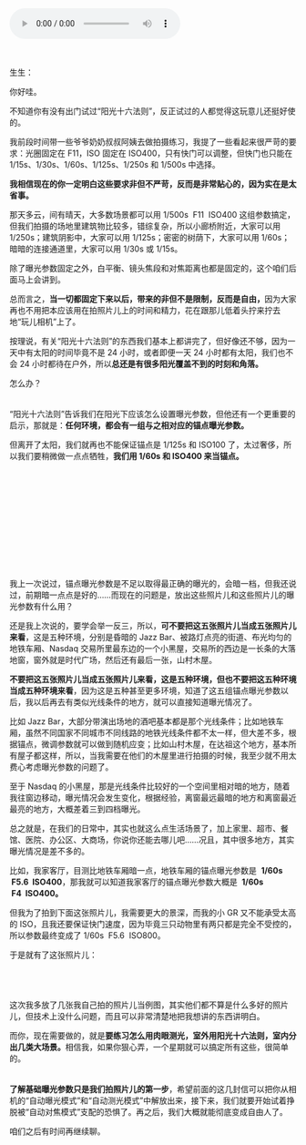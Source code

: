 <audio title="第十一封信 _ 阳光之下没什么新鲜事儿（下）" src="https://static001.geekbang.org/resource/audio/69/a3/69233d442a0c0c024f75463a2a2b44a3.mp3" controls="controls"></audio> 
<p><a href="http://time.geekbang.org/column/article/475075"><img src="https://static001.geekbang.org/resource/image/33/3b/339167a9446f707d4301d3095638a83b.jpg?wh=750x360" alt=""></a><br>
<a href="http://http://time.geekbang.org/column/article/475643"><img src="https://static001.geekbang.org/resource/image/f5/40/f5b5b29d57daa18c6bed1e490243c940.jpg?wh=750x360" alt=""></a></p><p><strong>　</strong><br>
生生：</p><p>你好哇。</p><p>不知道你有没有出门试过“阳光十六法则”，反正试过的人都觉得这玩意儿还挺好使的。</p><p>我前段时间带一些爷爷奶奶叔叔阿姨去做拍摄练习，我提了一些看起来很严苛的要求：光圈固定在 F11，ISO 固定在 ISO400，只有快门可以调整，但快门也只能在 1/15s、1/30s、1/60s、1/125s、1/250s 和 1/500s 中选择。</p><p><strong>我相信现在的你一定明白这些要求非但不严苛，反而是非常贴心的，因为实在是太省事。</strong></p><p>那天多云，间有晴天，大多数场景都可以用 1/500s &nbsp;F11 &nbsp;ISO400&nbsp;这组参数搞定，但我们拍摄的场地里建筑物比较多，错综复杂，所以小廊桥附近，大家可以用 1/250s；建筑阴影中，大家可以用 1/125s；密密的树荫下，大家可以用 1/60s；暗暗的连接通道里，大家可以用 1/30s 或 1/15s。</p><p>除了曝光参数固定之外，白平衡、镜头焦段和对焦距离也都是固定的，这个咱们后面马上会讲到。</p><p>总而言之，<strong>当一切都固定下来以后，带来的非但不是限制，反而是自由，</strong>因为大家再也不用把本应该用在拍照片儿上的时间和精力，花在跟那儿低着头拧来拧去地“玩儿相机”上了。</p><p>按理说，有关“阳光十六法则”的东西我们基本上都讲完了，但好像还不够，因为一天中有太阳的时间毕竟不是 24 小时，或者即便一天 24 小时都有太阳，我们也不会 24 小时都待在户外，所以<strong>总还是有很多阳光覆盖不到的时刻和角落。</strong></p><!-- [[[read_end]]] --><p>怎么办？</p><p><strong>　</strong><br>
“阳光十六法则”告诉我们在阳光下应该怎么设置曝光参数，但他还有一个更重要的启示，那就是：<strong>任何环境，都会有一组与之相对应的锚点曝光参数。</strong></p><p>但离开了太阳，我们就再也不能保证锚点是 1/125s 和 ISO100 了，太过奢侈，所以我们要稍微做一点点牺牲，<strong>我们用 1/60s 和 ISO400&nbsp;来当锚点。</strong></p><p><strong>　</strong><br>
<img src="https://static001.geekbang.org/resource/image/f8/4e/f8b0a9605e18133d4a9eabbfcba6624e.jpg?wh=3300x2201" alt="" title="锚点曝光参数：1/60s &nbsp;F1.4&nbsp;&nbsp;ISO400[br]实际曝光参数：1/60s &nbsp;F2.8 &nbsp;ISO1600"></p><p><strong>　</strong><br>
<img src="https://static001.geekbang.org/resource/image/55/a0/55bff1e74e9c468e654660be8bbb60a0.jpg?wh=3700x2468" alt="" title="锚点曝光参数：1/60s&nbsp;&nbsp;F2.8&nbsp; ISO400[br]实际曝光参数：1/125s &nbsp;F4 &nbsp;ISO1600"></p><p><strong>　</strong><br>
<img src="https://static001.geekbang.org/resource/image/c4/1e/c4f2e442b56c1562fa4yy70b0bebfb1e.jpg?wh=4400x1840" alt="" title="锚点曝光参数：1/60s&nbsp;&nbsp;F5.6&nbsp; ISO400[br]实际曝光参数：1/60s &nbsp;F5.6 &nbsp;ISO400"></p><p><strong>　</strong><br>
<img src="https://static001.geekbang.org/resource/image/88/40/88bb1124dc8d150561b3c64287f47c40.jpg?wh=3300x2201" alt="" title="锚点曝光参数：1/60s &nbsp;F5.6&nbsp;&nbsp;ISO400[br]实际曝光参数：1/30s &nbsp;F8 &nbsp;ISO400"></p><p><strong>　</strong><br>
<img src="https://static001.geekbang.org/resource/image/60/b7/609507a646bceyy7c1a493bfb06469b7.jpg?wh=3700x3700" alt="" title="锚点曝光参数：1/60s &nbsp;F8&nbsp;&nbsp;ISO400[br]实际曝光参数：1/125s &nbsp;F5.6 &nbsp;ISO400"></p><p><strong>　</strong><br>
我上一次说过，锚点曝光参数是不足以取得最正确的曝光的，会暗一档，但我还说过，前期暗一点点是好的……而现在的问题是，放出这些照片儿和这些照片儿的曝光参数有什么用？</p><p>还是我上次说的，要学会举一反三，所以，<strong>可不要把这五张照片儿当成五张照片儿来看</strong>，这是五种环境，分别是昏暗的 Jazz Bar、被路灯点亮的街道、布光均匀的地铁车厢、Nasdaq 交易所里最东边的一个小黑屋，交易所的西边是一长条的大落地窗，窗外就是时代广场，然后还有最后一张，山村木屋。</p><p><strong>不要把这五张照片儿当成五张照片儿来看，这是五种环境，但也不要把这五种环境当成五种环境来看</strong>，因为这是五种甚至更多环境，知道了这五组锚点曝光参数以后，我以后再去有类似光线条件的地方，就可以直接知道曝光情况了。</p><p>比如 Jazz Bar，大部分带演出场地的酒吧基本都是那个光线条件；比如地铁车厢，虽然不同国家不同城市不同线路的地铁光线条件都不太一样，但大差不多，根据锚点，微调参数就可以做到随机应变；比如山村木屋，在达祖这个地方，基本所有屋子都这样，所以，当我需要在他们的木屋里进行拍摄的时候，我至少就不用太费心考虑曝光参数的问题了。</p><p>至于 Nasdaq 的小黑屋，那是光线条件比较好的一个空间里相对暗的地方，随着我往窗边移动，曝光情况会发生变化，根据经验，离窗最远最暗的地方和离窗最近最亮的地方，大概差着三到四档曝光。</p><p>总之就是，在我们的日常中，其实也就这么点生活场景了，加上家里、超市、餐馆、医院、办公区、大商场，你说你还能去哪儿吧……况且，其中很多地方，其实曝光情况是差不多的。</p><p>比如，我家客厅，目测比地铁车厢暗一点，地铁车厢的锚点曝光参数是&nbsp;&nbsp;<strong>1/60s &nbsp;F5.6&nbsp;&nbsp;ISO400</strong>，那我就可以知道我家客厅的锚点曝光参数大概是&nbsp;&nbsp;<strong>1/60s &nbsp;F4&nbsp;&nbsp;ISO400。</strong></p><p>但我为了拍到下面这张照片儿，我需要更大的景深，而我的小 GR 又不能承受太高的 ISO，且我还要保证快门速度，因为毕竟三只动物里有两只都是完全不受控的，所以参数最终变成了 1/60s &nbsp;F5.6 &nbsp;ISO800。</p><p>于是就有了这张照片儿：<br>
<strong>　</strong></p><p><img src="https://static001.geekbang.org/resource/image/a3/5c/a359070526800306448b1fcfd47fb05c.jpg?wh=4000x2667" alt=""></p><p><strong>　</strong><br>
这次我多放了几张我自己拍的照片儿当例图，其实他们都不算是什么多好的照片儿，但技术上没什么问题，而且可以非常清楚地把我想讲的东西讲明白。</p><p>而你，现在需要做的，就是<strong>要练习怎么用肉眼测光，室外用阳光十六法则，室内分出几类大场景。</strong>相信我，如果你狠心弄，一个星期就可以搞定所有这些，很简单的。</p><p><strong>　</strong><br>
<strong>了解基础曝光参数只是我们拍照片儿的第一步</strong>，希望前面的这几封信可以把你从相机的“自动曝光模式”和“自动测光模式”中解放出来，接下来，我们就要开始试着挣脱被“自动对焦模式”支配的恐惧了。再之后，我们大概就能彻底变成自由人了。</p><p>咱们之后有时间再继续聊。</p>